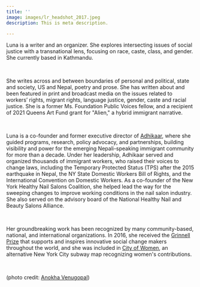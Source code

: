```yaml
---
title: ''
image: images/lr_headshot_2017.jpeg
description: This is meta description.

---
```

Luna is a writer and an organizer. She explores intersecting issues of social justice with a transnational lens, focusing on race, caste, class, and gender. She currently based in Kathmandu.

<br>

She writes across and between boundaries of personal and political, state and society, US and Nepal, poetry and prose. She has written about and been featured in print and broadcast media on the issues related to workers’ rights, migrant rights, language justice, gender, caste and racial justice. She is a former Ms. Foundation Public Voices fellow, and a recipient of 2021 Queens Art Fund grant for "Alien," a hybrid immigrant narrative.

<br>

Luna is a co-founder and former executive director of [Adhikaar](www.adhikaar.org), where she guided programs, research, policy advocacy, and partnerships, building visibility and power for the emerging Nepali-speaking immigrant community for more than a decade. Under her leadership, Adhikaar served and organized thousands of immigrant workers, who raised their voices to change laws, including the Temporary Protected Status (TPS) after the 2015 earthquake in Nepal, the NY State Domestic Workers Bill of Rights, and the International Convention on Domestic Workers. As a co-founder of the New York Healthy Nail Salons Coalition, she helped lead the way for the sweeping changes to improve working conditions in the nail salon industry. She also served on the advisory board of the National Healthy Nail and Beauty Salons Alliance.

<br>

Her groundbreaking work has been recognized by many community-based, national, and international organizations. In 2016, she received the [Grinnell Prize](https://www.grinnell.edu/about/grinnellprize) that supports and inspires innovative social change makers throughout the world, and she was included in [City of Women](https://www.newyorker.com/books/page-turner/city-of-women), an alternative New York City subway map recognizing women's contributions.

<br>

(photo credit: [Anokha Venugopal](https://www.instagram.com/photonokha/))